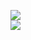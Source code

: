 [![](https://img.shields.io/badge/Made%20With-Github%20Spray-lightgrey.svg?style=for-the-badge&logo=github)](https://github.com/Annihil/github-spray#1389)  
[![](https://i.imgur.com/2DrTn0Z.gif)](https://github.com/Annihil/github-spray)
